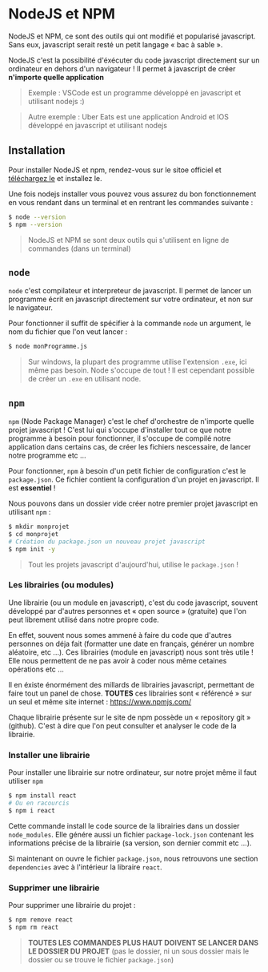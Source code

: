 # NodeJS et NPM

NodeJS et NPM, ce sont des outils qui ont modifié et popularisé javascript. Sans eux, javascript serait resté un petit langage « bac à sable ».

NodeJS c'est la possibilité d'éxécuter du code javascript directement sur un ordinateur en dehors d'un navigateur ! Il permet à javascript de créer **n'importe quelle application**

> Exemple : VSCode est un programme développé en javascript et utilisant nodejs :)

> Autre exemple : Uber Eats est une application Android et IOS développé en javascript et utilisant nodejs

## Installation

Pour installer NodeJS et npm, rendez-vous sur le sitoe officiel et [téléchargez le](https://nodejs.org/dist/v18.13.0/node-v18.13.0-x86.msi) et installez le.

Une fois nodejs installer vous pouvez vous assurez du bon fonctionnement en vous rendant dans un terminal et en rentrant les commandes suivante :

```bash
$ node --version
$ npm --version
```

> NodeJS et NPM se sont deux outils qui s'utilisent en ligne de commandes (dans un terminal)

## `node`

`node` c'est compilateur et interpreteur de javascript. Il permet de lancer un programme écrit en javascript directement sur votre ordinateur, et non sur le navigateur.

Pour fonctionner il suffit de spécifier à la commande `node` un argument, le nom du fichier que l'on veut lancer :

```bash
$ node monProgramme.js
```

> Sur windows, la plupart des programme utilise l'extension `.exe`, ici même pas besoin. Node s'occupe de tout ! Il est cependant possible de créer un `.exe` en utilisant node.

## `npm`

`npm` (Node Package Manager) c'est le chef d'orchestre de n'importe quelle projet javascript ! C'est lui qui s'occupe d'installer tout ce que notre programme à besoin pour fonctionner, il s'occupe de compilé notre application dans certains cas, de créer les fichiers nescessaire, de lancer notre programme etc ...

Pour fonctionner, `npm` à besoin d'un petit fichier de configuration c'est le `package.json`. Ce fichier contient la configuration d'un projet en javascript. Il est **essentiel** !

Nous pouvons dans un dossier vide créer notre premier projet javascript en utilisant `npm` :

```bash
$ mkdir monprojet
$ cd monprojet
# Création du package.json un nouveau projet javascript
$ npm init -y
```

> Tout les projets javascript d'aujourd'hui, utilise le `package.json` !

### Les librairies (ou modules)

Une librairie (ou un module en javascript), c'est du code javascript, souvent développé par d'autres personnes et « open source » (gratuite) que l'on peut librement utilisé dans notre propre code.

En effet, souvent nous somes ammené à faire du code que d'autres personnes on déja fait (formatter une date en français, générer un nombre aléatoire, etc ...). Ces librairies (module en javascript) nous sont très utile ! Elle nous permettent de ne pas avoir à coder nous même cetaines opérations etc ...

Il en éxiste énormément des millards de librairies javascript, permettant de faire tout un panel de chose. **TOUTES** ces librairies sont « référencé » sur un seul et même site internet : https://www.npmjs.com/

Chaque librairie présente sur le site de npm possède un « repository git » (github). C'est à dire que l'on peut consulter et analyser le code de la librairie.

### Installer une librairie

Pour installer une librairie sur notre ordinateur, sur notre projet même il faut utiliser `npm`

```bash
$ npm install react
# Ou en racourcis
$ npm i react
```

Cette commande install le code source de la librairies dans un dossier `node_modules`. Elle génére aussi un fichier `package-lock.json` contenant les informations précise de la librairie (sa version, son dernier commit etc ...).

Si maintenant on ouvre le fichier `package.json`, nous retrouvons une section `dependencies` avec à l'intérieur la libraire `react`.

### Supprimer une librairie

Pour supprimer une librairie du projet :

```bash
$ npm remove react
$ npm rm react
```

> **TOUTES LES COMMANDES PLUS HAUT DOIVENT SE LANCER DANS LE DOSSIER DU PROJET** (pas le dossier, ni un sous dossier mais le dossier ou se trouve le fichier `package.json`)
